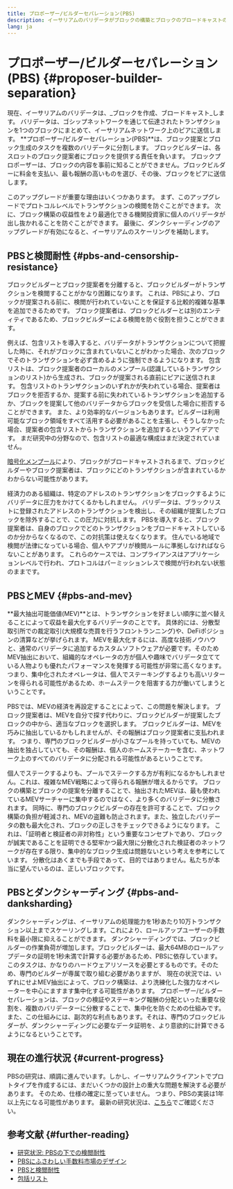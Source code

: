 ```yaml
---
title: プロポーザー/ビルダーセパレーション(PBS)
description: イーサリアムのバリデータがブロックの構築とブロックのブロードキャストの責任を分担する方法とその理由を学びます。
lang: ja
---
```


# プロポーザー/ビルダーセパレーション(PBS) {#proposer-builder-separation}

現在、イーサリアムのバリデータは、_ブロックを作成、ブロードキャスト_します。 バリデータは、ゴシップネットワークを通じて伝達されたトランザクションを1つのブロックにまとめて、イーサリアムネットワーク上のピアに送信します。 **プロポーザー/ビルダーセパレーション(PBS)**は、ブロック提案とブロック生成のタスクを複数のバリデータに分割します。 ブロックビルダーは、各スロットのブロック提案者にブロックを提供する責任を負います。 ブロックプロポーザーは、ブロックの内容を事前に知ることができません。ブロックビルダーに料金を支払い、最も報酬の高いものを選び、その後、ブロックをピアに送信します。

このアップグレードが重要な理由はいくつかあります。 まず、このアップグレードでプロトコルレベルでトランザクションの検閲を防ぐことができます。 次に、ブロック構築の収益性をより最適化できる機関投資家に個人のバリデータが出し抜かれることを防ぐことができます。 最後に、ダンクシャーディングのアップグレードが有効になると、イーサリアムのスケーリングを補助します。

## PBSと検閲耐性 {#pbs-and-censorship-resistance}

ブロックビルダーとブロック提案者を分離すると、ブロックビルダーがトランザクションを検閲することがかなり困難になります。 これは、PBSにより、ブロックが提案される前に、検閲が行われていないことを保証する比較的複雑な基準を追加できるためです。 ブロック提案者は、ブロックビルダーとは別のエンティティであるため、ブロックビルダーによる検閲を防ぐ役割を担うことができます。

例えば、包含リストを導入すると、バリデータがトランザクションについて把握した時に、それがブロックに含まれていないことがわかった場合、次のブロックでそのトランザクションを必ず含めるように強制できるようになります。 包含リストは、ブロック提案者のローカルのメンプール(認識しているトランザクションのリスト)から生成され、ブロックが提案される直前にピアに送信されます。 包含リストのトランザクションのいずれかが失われている場合、提案者はブロックを拒否するか、提案する前に失われているトランザクションを追加するか、ブロックを提案して他のバリデータからブロックを受信した場合に拒否することができます。 また、より効率的なバージョンもあります。ビルダーは利用可能なブロック領域をすべて活用する必要があることを主張し、そうしなかった場合、提案者の包含リストからトランザクションを追加するというアイデアです。 まだ研究中の分野なので、包含リストの最適な構成はまだ決定されていません。

[暗号化メンプール](https://www.youtube.com/watch?v=fHDjgFcha0M&list=PLpktWkixc1gUqkyc1-iE6TT0RWQTBJELe&index=3)により、ブロックがブロードキャストされるまで、ブロックビルダーやブロック提案者は、ブロックにどのトランザクションが含まれているかわからない可能性があります。

<ExpandableCard title="PBSにより、どのような検閲が解決されるのでしょうか？" eventCategory="/roadmap/pbs" eventName="clicked what kinds of censorship does PBS solve?">

経済力のある組織は、特定のアドレスのトランザクションをブロックするようにバリデータに圧力をかけてくるかもしれません。 バリデータは、ブラックリストに登録されたアドレスのトランザクションを検出し、その組織が提案したブロックを除外することで、この圧力に対抗します。 PBSを導入すると、ブロック提案者は、自身のブロックでどのトランザクションをブロードキャストしているのか分からなくなるので、この対抗策は使えなくなります。 住んでいる地域で検閲が法律になっている場合、個人やアプリが検閲ルールに準拠しなければならないことがあります。 これらのケースでは、コンプライアンスはアプリケーションレベルで行われ、プロトコルはパーミッションレスで検閲が行われない状態のままです。

</ExpandableCard>

## PBSとMEV {#pbs-and-mev}

**最大抽出可能価値(MEV)**とは、トランザクションを好ましい順序に並べ替えることによって収益を最大化するバリデータのことです。 具体的には、分散型取引所での裁定取引(大規模な売買を行うフロントランニング)や、DeFiポジションの清算などが挙げられます。 MEVを最大化するには、高度な技術ノウハウと、通常のバリデータに追加するカスタムソフトウェアが必要です。そのためMEV抽出において、組織的なオペレータの方が個人や趣味でバリデータ立てている人物よりも優れたパフォーマンスを発揮する可能性が非常に高くなります。 つまり、集中化されたオペレータは、個人でステーキングするよりも高いリターンを得られる可能性があるため、ホームステークを阻害する力が働いてしまうということです。

PBSでは、MEVの経済を再設定することによって、この問題を解決します。 ブロック提案者は、MEVを自分で探す代わりに、ブロックビルダーが提案したブロックの中から、適当なブロックを選択します。 ブロックビルダーは、MEVを巧みに抽出しているかもしれませんが、その報酬はブロック提案者に支払われます。 つまり、専門のブロックビルダーが小さなプールを持っていても、MEVの抽出を独占していても、その報酬は、個人のホームステーカーを含む、ネットワーク上のすべてのバリデータに分配される可能性があるということです。

<ExpandableCard title="ブロック構築を集中化しても問題ないのはなぜでしょうか？" eventCategory="/roadmap/pbs" eventName="clicked why is it OK to centralize block building?">

個人でステークするよりも、プールでステークする方が有利になるかもしれません。これは、複雑なMEV戦略によって得られる報酬が増えるからです。 ブロックの構築とブロックの提案を分離することで、抽出されたMEVは、最も使われているMEVサーチャーに集中するのではなく、より多くのバリデータに分散されます。 同時に、専門のブロックビルダーの存在を許可することで、ブロック構築の負担が軽減され、MEVの盗難も防止されます。また、独立したバリデータの数も最大化され、ブロックの正しさをチェックできるようになります。 これは、「証明者と検証者の非対称性」という重要なコンセプトであり、ブロックが誠実であることを証明できる堅牢かつ最大限に分散化された検証者のネットワークが存在する限り、集中的なブロック生成は問題ないという考えを参考にしています。 分散化はあくまでも手段であって、目的ではありません。私たちが本当に望んでいるのは、正しいブロックです。
</ExpandableCard>

## PBSとダンクシャーディング {#pbs-and-danksharding}

ダンクシャーディングは、イーサリアムの処理能力を1秒あたり10万トランザクション以上までスケーリングします。これにより、ロールアップユーザーの手数料を最小限に抑えることができます。 ダンクシャーディングでは、ブロックビルダーの作業負荷が増加します。ブロックビルダーは、最大64MBのロールアップデータの証明を1秒未満で計算する必要があるため、PBSに依存しています。 このタスクは、かなりのハードウェアリソースを必要とするものです。そのため、専門のビルダーが専属で取り組む必要がありますが、 現在の状況では、いずれにせよMEV抽出によって、ブロック構築は、より洗練化した強力なオペレーターを中心にますます集中化する可能性があります。 プロポーザー/ビルダーセパレーションは、ブロックの検証やステーキング報酬の分配といった重要な役割を、複数のバリデーターに分散することで、集中化を防ぐための仕組みです。 また、この仕組みには、副次的な利点もあります。それは、専門のブロックビルダーが、ダンクシャーディングに必要なデータ証明を、より意欲的に計算できるようになるということです。

## 現在の進行状況 {#current-progress}

PBSの研究は、順調に進んでいます。しかし、イーサリアムクライアントでプロトタイプを作成するには、まだいくつかの設計上の重大な問題を解決する必要があります。 そのため、仕様の確定に至っていません。 つまり、PBSの実装は1年以上先になる可能性があります。 最新の研究状況は、[こちら](https://notes.ethereum.org/@vbuterin/pbs_censorship_resistance)でご確認ください。

## 参考文献 {#further-reading}

- [研究状況: PBSの下での検閲耐性](https://notes.ethereum.org/@vbuterin/pbs_censorship_resistance)
- [PBSにふさわしい手数料市場のデザイン](https://ethresear.ch/t/proposer-block-builder-separation-friendly-fee-market-designs/9725)
- [PBSと検閲耐性](https://notes.ethereum.org/@fradamt/H1TsYRfJc#Secondary-auctions)
- [包括リスト](https://notes.ethereum.org/@fradamt/H1ZqdtrBF)

